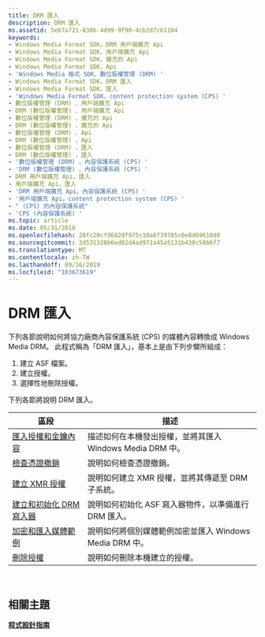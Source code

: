 ```yaml
---
title: DRM 匯入
description: DRM 匯入
ms.assetid: 5e67a721-830b-4d99-9f90-4cb2d7c61104
keywords:
- Windows Media Format SDK，DRM 用戶端擴充 Api
- Windows Media Format SDK，用戶端擴充 Api
- Windows Media Format SDK，擴充的 Api
- Windows Media Format SDK，Api
- 'Windows Media 格式 SDK、數位版權管理 (DRM) '
- Windows Media Format SDK，DRM 匯入
- Windows Media Format SDK，匯入
- 'Windows Media Format SDK，content protection system (CPS) '
- 數位版權管理 (DRM) 、用戶端擴充 Api
- DRM (數位版權管理) 、用戶端擴充 Api
- 數位版權管理 (DRM) 、擴充的 Api
- DRM (數位版權管理) 、擴充的 Api
- 數位版權管理 (DRM) 、Api
- DRM (數位版權管理) ，Api
- 數位版權管理 (DRM) ，匯入
- DRM (數位版權管理) ，匯入
- '數位版權管理 (DRM) 、內容保護系統 (CPS) '
- 'DRM (數位版權管理) 、內容保護系統 (CPS) '
- DRM 用戶端擴充 Api，匯入
- 用戶端擴充 Api，匯入
- 'DRM 用戶端擴充 Api、內容保護系統 (CPS) '
- '用戶端擴充 Api，content protection system (CPS) '
- " (CPS) 的內容保護系統"
- 'CPS (內容保護系統) '
ms.topic: article
ms.date: 05/31/2018
ms.openlocfilehash: 20fc20cfd682df975c10a8f39785c0e8d69610d0
ms.sourcegitcommit: 2d531328b6ed82d4ad971a45a5131b430c5866f7
ms.translationtype: MT
ms.contentlocale: zh-TW
ms.lasthandoff: 09/16/2019
ms.locfileid: "103673619"
---
```

# <a name="drm-import"></a>DRM 匯入

下列各節說明如何將協力廠商內容保護系統 (CPS) 的媒體內容轉換成 Windows Media DRM。 此程式稱為「DRM 匯入」，基本上是由下列步驟所組成：

1.  建立 ASF 檔案。
2.  建立授權。
3.  選擇性地刪除授權。

下列各節將說明 DRM 匯入。



| 區段                                                                              | 描述                                                                          |
|--------------------------------------------------------------------------------------|--------------------------------------------------------------------------------------|
| [匯入授權和金鑰內容](importing-license-and-key-material.md)         | 描述如何在本機發出授權，並將其匯入 Windows Media DRM 中。      |
| [檢查憑證撤銷](checking-certificate-revocation.md)               | 說明如何檢查憑證撤銷。                                       |
| [建立 XMR 授權](building-an-xmr-license.md)                               | 說明如何建立 XMR 授權，並將其傳遞至 DRM 子系統。             |
| [建立和初始化 DRM 寫入器](creating-and-initializing-a-drm-writer.md) | 說明如何初始化 ASF 寫入器物件，以準備進行 DRM 匯入。          |
| [加密和匯入媒體範例](encrypting-and-importing-media-samples.md) | 說明如何將個別媒體範例加密並匯入 Windows Media DRM 中。 |
| [刪除授權](license-deletion.md)                                             | 說明如何刪除本機建立的授權。                                    |



 

## <a name="related-topics"></a>相關主題

<dl> <dt>

[**程式設計指南**](drm-programming-guide.md)
</dt> </dl>

 

 




